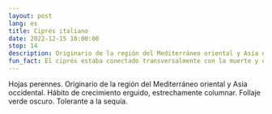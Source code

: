 ```yaml
---
layout: post
lang: es
title: Ciprés italiano
date: 2022-12-15 10:00:00
stop: 14
description: Originario de la región del Mediterráneo oriental y Asia occidental. Tolerante a la sequía.
fun_fact: El ciprés estaba conectado transversalmente con la muerte y el inframundo en las culturas griega y romana, y con el montículo en la religión moderna.
---
```

Hojas perennes. Originario de la región del Mediterráneo oriental y Asia occidental. Hábito de crecimiento erguido, estrechamente columnar. Follaje verde oscuro. Tolerante a la sequía.
